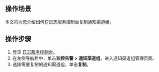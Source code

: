 ## 操作场景

本文将为您介绍如何在日志服务控制台复制通知渠道组。

## 操作步骤

1. 登录 [日志服务控制台](https://console.cloud.tencent.com/cls/monitor/notice/create)。
2. 在左侧导航栏中，单击**监控告警 > 通知渠道组**，进入通知渠道组管理页面。
3. 选择需要复制的通知渠道组，单击**复制**。


